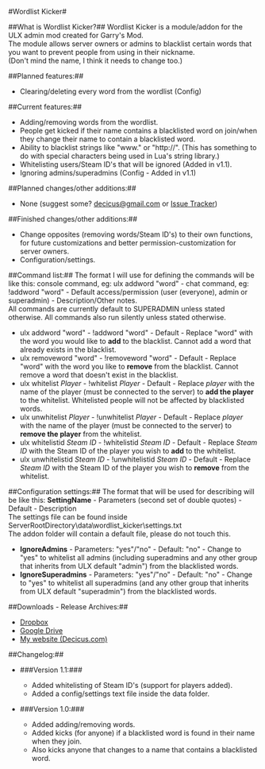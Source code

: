 #Wordlist Kicker#

##What is Wordlist Kicker?##
Wordlist Kicker is a module/addon for the ULX admin mod created for Garry's Mod.  
The module allows server owners or admins to blacklist certain words that you want to prevent people from using in their nickname.  
(Don't mind the name, I think it needs to change too.)
  
##Planned features:##
- Clearing/deleting every word from the wordlist (Config)
  
##Current features:##
- Adding/removing words from the wordlist.
- People get kicked if their name contains a blacklisted word on join/when they change their name to contain a blacklisted word.
- Ability to blacklist strings like "www." or "http://". (This has something to do with special characters being used in Lua's string library.)
- Whitelisting users/Steam ID's that will be ignored (Added in v1.1).
- Ignoring admins/superadmins (Config - Added in v1.1)
  
##Planned changes/other additions:##
- None (suggest some? <decicus@gmail.com> or [Issue Tracker](http://git.decicus.com/wordlist-kicker/issues))
  
##Finished changes/other additions:##
- Change opposites (removing words/Steam ID's) to their own functions, for future customizations and better permission-customization for server owners.
- Configuration/settings.

##Command list:##
The format I will use for defining the commands will be like this: console command, eg: ulx addword "word" - chat command, eg: !addword "word" - Default access/permission (user (everyone), admin or superadmin) - Description/Other notes.  
All commands are currently default to SUPERADMIN unless stated otherwise. All commands also run silently unless stated otherwise.  
  
* ulx addword "word" - !addword "word" - Default - Replace "word" with the word you would like to **add** to the blacklist. Cannot add a word that already exists in the blacklist.  
* ulx removeword "word" - !removeword "word" - Default - Replace "word" with the word you like to **remove** from the blacklist. Cannot remove a word that doesn't exist in the blacklist.  
* ulx whitelist *Player* - !whitelist *Player* - Default - Replace *player* with the name of the player (must be connected to the server) to **add the player** to the whitelist. Whitelisted people will not be affected by blacklisted words.  
* ulx unwhitelist *Player* - !unwhitelist *Player* - Default - Replace *player* with the name of the player (must be connected to the server) to **remove the player** from the whitelist.  
* ulx whitelistid *Steam ID* - !whitelistid *Steam ID* - Default - Replace *Steam ID* with the Steam ID of the player you wish to **add** to the whitelist.  
* ulx unwhitelistid *Steam ID* - !unwhitelistid *Steam ID* - Default - Replace *Steam ID* with the Steam ID of the player you wish to **remove** from the whitelist.  

##Configuration settings:##
The format that will be used for describing will be like this: **SettingName** - Parameters (second set of double quotes) - Default - Description  
The settings file can be found inside ServerRootDirectory\\data\\wordlist_kicker\\settings.txt  
The addon folder will contain a default file, please do not touch this.  

* **IgnoreAdmins** - Parameters: "yes"/"no" - Default: "no" - Change to "yes" to whitelist all admins (including superadmins and any other group that inherits from ULX default "admin") from the blacklisted words.  
* **IgnoreSuperadmins** - Parameters: "yes"/"no" - Default: "no" - Change to "yes" to whitelist all superadmins (and any other group that inherits from ULX default "superadmin") from the blacklisted words.
  
##Downloads - Release Archives:##
- [Dropbox](https://www.dropbox.com/sh/tzeevvgh4yt3sif/6vY2b2T0ZF)
- [Google Drive](https://drive.google.com/folderview?id=0B0YQtzHyT_pdV1ZxUE1GOF8tQjA)
- [My website (Decicus.com)](http://decicus.com/wk/)
  
##Changelog:##
- ###Version 1.1:###
	- Added whitelisting of Steam ID's (support for players added).
	- Added a config/settings text file inside the data folder.
  
- ###Version 1.0:###
	- Added adding/removing words.
	- Added kicks (for anyone) if a blacklisted word is found in their name when they join.
	- Also kicks anyone that changes to a name that contains a blacklisted word.